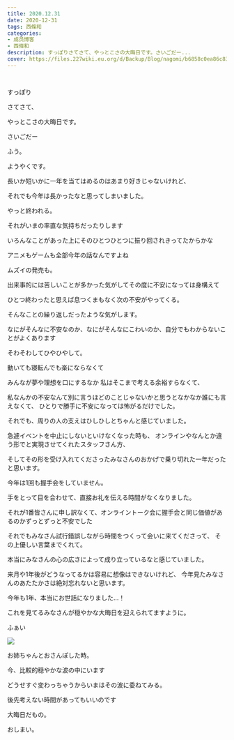 ```yaml
---
title: 2020.12.31
date: 2020-12-31
tags: 西條和
categories: 
- 成员博客
- 西條和
description: すっぽりさてさて、やっとこさの大晦日です。さいごだー...
cover: https://files.227wiki.eu.org/d/Backup/Blog/nagomi/b6858c0ea86c83ba65e072a398612.jpg 
---
```


        ﻿


















すっぽり






















さてさて、







やっとこさの大晦日です。









さいごだー














ふう。












ようやくです。


















長いか短いかに一年を当てはめるのはあまり好きじゃないけれど、






それでも今年は長かったなと思ってしまいました。


























やっと終われる。





それがいまの率直な気持ちだったりします



























いろんなことがあった上にそのひとつひとつに振り回されきってたからかな




















アニメもゲームも全部今年の話なんですよね






ムズイの発売も。















出来事的には苦しいことが多かった気がしてその度に不安になっては身構えて


ひとつ終わったと思えば息つくまもなく次の不安がやってくる。





そんなことの繰り返しだったような気がします。














なにがそんなに不安なのか、なにがそんなにこわいのか、自分でもわからないことがよくあります









そわそわしてひやひやして。







動いても寝転んでも楽にならなくて













みんなが夢や理想を口にするなか
私はそこまで考える余裕すらなくて、








私なんかの不安なんて別に言うほどのことじゃないかと思うとなかなか誰にも言えなくて、
ひとりで勝手に不安になっては怖がるだけでした。




















それでも、周りの人の支えはひしひしとちゃんと感じていました。









急遽イベントを中止にしないといけなくなった時も、
オンラインやなんとか違う形でと実現させてくれたスタッフさん方、





そしてその形を受け入れてくださったみなさんのおかげで乗り切れた一年だったと思います。


















今年は1回も握手会をしていません。













手をとって目を合わせて、直接お礼を伝える時間がなくなりました。









それが1番皆さんに申し訳なくて、オンライントーク会に握手会と同じ価値があるのかずっとずっと不安でした













それでもみなさん試行錯誤しながら時間をつくって会いに来てくださって、
その上優しい言葉までくれて。


本当にみなさんの心の広さによって成り立っているなと感じていました。















来月や1年後がどうなってるかは容易に想像はできないけれど、
今年見たみなさんのあたたかさは絶対忘れないと思います。

















今年も1年、本当にお世話になりました…！
















これを見てるみなさんが穏やかな大晦日を迎えられてますように。




























ふぁい

![](https://files.227wiki.eu.org/d/Backup/Blog/nagomi/b6858c0ea86c83ba65e072a398612.jpg)





お姉ちゃんとおさんぽした時。






















今、比較的穏やかな波の中にいます










どうせすぐ変わっちゃうからいまはその波に委ねてみる。















後先考えない時間があってもいいのです


















大晦日だもの。





























おしまい。


